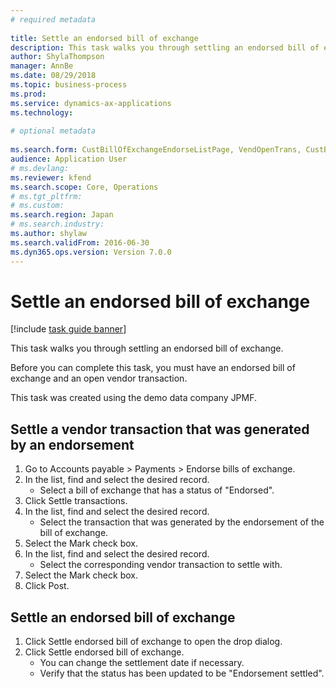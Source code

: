 ```yaml
--- 
# required metadata 
 
title: Settle an endorsed bill of exchange
description: This task walks you through settling an endorsed bill of exchange. 
author: ShylaThompson
manager: AnnBe 
ms.date: 08/29/2018
ms.topic: business-process 
ms.prod:  
ms.service: dynamics-ax-applications 
ms.technology:  
 
# optional metadata 
 
ms.search.form: CustBillOfExchangeEndorseListPage, VendOpenTrans, CustBillOfExchangeEndorseSettle   
audience: Application User 
# ms.devlang:  
ms.reviewer: kfend
ms.search.scope: Core, Operations 
# ms.tgt_pltfrm:  
# ms.custom:  
ms.search.region: Japan
# ms.search.industry: 
ms.author: shylaw
ms.search.validFrom: 2016-06-30 
ms.dyn365.ops.version: Version 7.0.0 
---
```

# Settle an endorsed bill of exchange

[!include [task guide banner](../../includes/task-guide-banner.md)]

This task walks you through settling an endorsed bill of exchange.



Before you can complete this task, you must have an endorsed bill of exchange and an open vendor transaction. 



This task was created using the demo data company JPMF.


## Settle a vendor transaction that was generated by an endorsement
1. Go to Accounts payable > Payments > Endorse bills of exchange.
2. In the list, find and select the desired record.
    * Select a bill of exchange that has a status of "Endorsed".  
3. Click Settle transactions.
4. In the list, find and select the desired record.
    * Select the transaction that was generated by the endorsement of the bill of exchange.  
5. Select the Mark check box.
6. In the list, find and select the desired record.
    * Select the corresponding vendor transaction to settle with.  
7. Select the Mark check box.
8. Click Post.

## Settle an endorsed bill of exchange
1. Click Settle endorsed bill of exchange to open the drop dialog.
2. Click Settle endorsed bill of exchange.
    * You can change the settlement date if necessary.  
    * Verify that the status has been updated to be "Endorsement settled".  

